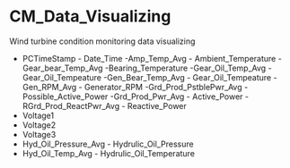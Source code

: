 # CM_Data_Visualizing
Wind turbine condition monitoring data visualizing

- PCTimeStamp - Date_Time
-Amp_Temp_Avg - Ambient_Temperature
-Gear_bear_Temp_Avg -Bearing_Temperature
-Gear_Oil_Temp_Avg -  Gear_Oil_Tempeature
-Gen_Bear_Temp_Avg  - Gear_Oil_Tempeature
-Gen_RPM_Avg  - Generator_RPM
-Grd_Prod_PstblePwr_Avg - Possible_Active_Power
-Grd_Prod_Pwr_Avg -  Active_Power
-RGrd_Prod_ReactPwr_Avg - Reactive_Power
- Voltage1
- Voltage2
- Voltage3
- Hyd_Oil_Pressure_Avg - Hydrulic_Oil_Pressure
- Hyd_Oil_Temp_Avg - Hydrulic_Oil_Temperature

 

